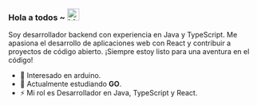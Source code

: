 ### Hola a todos ~ <img src="https://user-images.githubusercontent.com/1303154/88677602-1635ba80-d120-11ea-84d8-d263ba5fc3c0.gif" width="24px" alt="hi">

Soy desarrollador backend con experiencia en Java y TypeScript. Me apasiona el desarrollo de aplicaciones web con React y contribuir a proyectos de código abierto. ¡Siempre estoy listo para una aventura en el código!

- 👀 Interesado en arduino.
- 🌱 Actualmente estudiando **GO**.
- ⚡ Mi rol es Desarrollador en Java, TypeScript y React.

<!--Si te gusta lo que hago, tal vez consideres invitarme a un café o té 🥺👉👈

<a href="https://www.buymeacoffee.com/manzodev" target="_blank"><img src="https://cdn.buymeacoffee.com/buttons/v2/default-red.png" alt="Buy Me A Coffee" width="150" ></a>

manzoDev/manzoDev is a ✨ special ✨ repository because its `README.md` (this file) appears on your GitHub profile.
You can click the Preview link to take a look at your changes.
--->
